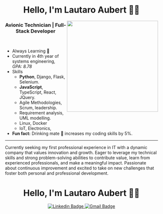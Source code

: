 <h1 align="center"> Hello, I'm Lautaro Aubert 👨‍💻 </h1>

<img src="/workspaces/LauAubert/me-coding.jpg" width="300" align='right'>
<h3 align="center">  Avionic Technician | Full-Stack Developer </h3> <br>




- Always Learning 🌱
- Currently in 4th year of systems engineering, *GPA: 8.78*
- Skills
    - **Python**, Django, Flask, Selenium.
    - **JavaScript**, TypeScript, React, JQuery.
    - Agile Methodologies, Scrum, leadership.
    - Requirement analysis, UML modelling.
    - Linux, Docker
    - IoT, Electronics, 
- **Fun fact:** Drinking mate 🧉 increases my coding skills by 5%.

---
Currently seeking my first professional experience in IT with a dynamic company that values innovation and growth. Eager to leverage my technical skills and strong problem-solving abilities to contribute value, learn from experienced professionals, and make a meaningful impact. Passionate about continuous improvement and excited to take on new challenges that foster both personal and professional development.

<h1 align="center"> Hello, I'm Lautaro Aubert 👨‍💻 </h1>
<div align="center">
  <a href="https://www.linkedin.com/in/lau-aubert?locale=en_US/">
    <img src="https://img.shields.io/badge/LinkedIn-0077B5?style=for-the-badge&logo=linkedin&logoColor=white&&link=https://www.linkedin.com/in/lau-aubert?locale=en_US/" alt="Linkedin Badge"/> 
  </a>
  <a href="mailto:aubertlautaroa@gmail.com">
    <img src="https://img.shields.io/badge/Gmail-D14836?style=for-the-badge&logo=gmail&logoColor=white&link=mailto:aubertlautaroa@gmail.com" alt="Gmail Badge"/>
  </a>
</div>